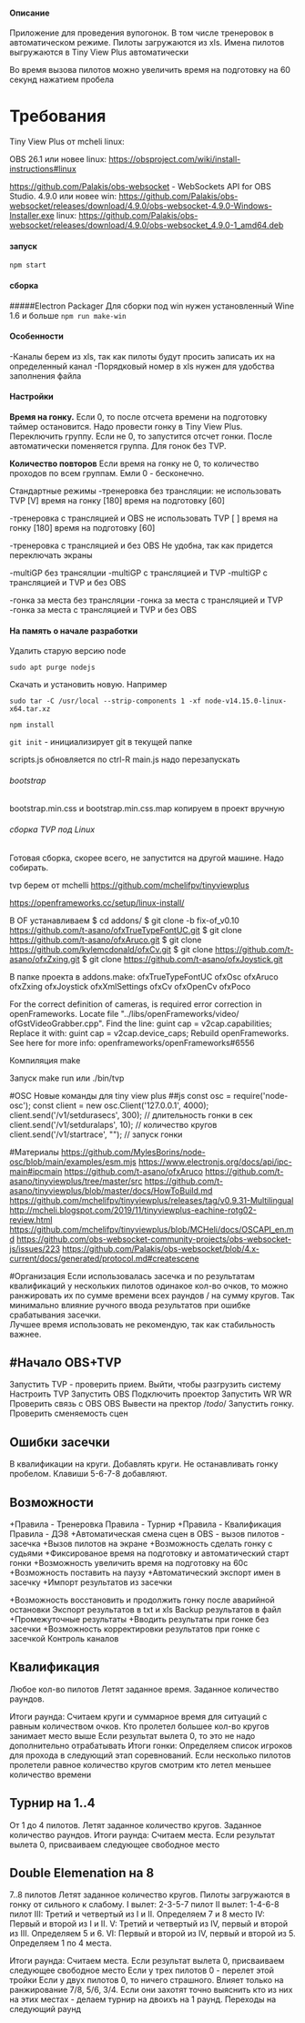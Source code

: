#### Описание
Приложение для проведения вупогонок. В том числе тренеровок в автоматическом режиме.
Пилоты загружаются из xls. 
Имена пилотов выгружаются в Tiny View Plus автоматически

Во время вызова пилотов можно увеличить время на подготовку на 60 секунд нажатием пробела

# Требования
Tiny View Plus от mcheli
linux:

<!---Для TVP нужен opencv 3.2 : https://github.com/opencv/opencv/releases/tag/3.2.0
Качаем. Делаем Build core modules по инструкции https://docs.opencv.org/master/d7/d9f/tutorial_linux_install.html 
с учетом, скаченного названия файла.
TVP будет ругаться, что не видит libopencv_video.so.3.2
Ищем sudo find / -name "libopencv_video.so.*"
Делаем файл /etc/ld.so.conf.d/opencv.conf и записываем путь к файлу
Исполняем sudo ldconfig -v 

И libpocofoundation62:
https://packages.ubuntu.com/focal/amd64/gcc-10-base/download
https://packages.ubuntu.com/focal/amd64/libgcc-s1/download
https://packages.ubuntu.com/focal/amd64/libpocofoundation62/download

https://github.com/nigels-com/glew#downloads
~прописать /usr/lib64/ в .conf файле в /etc/ld.so.conf.d и обновить кэш sudo ldconfig -v


https://github.com/glfw/glfw
sudo apt install libxrandr-dev
sudo apt install libxinerama-dev
sudo apt install libxcursor-dev
sudo apt install libxi-dev
cmake .
make
sudo make install
sudo ldconfig -v
sudo apt install liburiparser-dev
sudo apt install libfreeimage-dev
https://packages.debian.org/buster/amd64/libboost1.67-dev/download
https://packages.debian.org/buster/amd64/libboost-system1.67.0/download
https://packages.debian.org/buster/amd64/libboost-filesystem1.67-dev/download
sudo add-apt-repository ppa:ubuntu-toolchain-r/test
sudo apt-get update
sudo apt-get install gcc-4.9
sudo apt-get install --only-upgrade libstdc++6 -->



OBS 26.1 или новее
    linux: https://obsproject.com/wiki/install-instructions#linux
    
https://github.com/Palakis/obs-websocket - WebSockets API for OBS Studio. 4.9.0 или новее
    win: https://github.com/Palakis/obs-websocket/releases/download/4.9.0/obs-websocket-4.9.0-Windows-Installer.exe
    linux: https://github.com/Palakis/obs-websocket/releases/download/4.9.0/obs-websocket_4.9.0-1_amd64.deb


#### запуск

`npm start`

#### сборка
#####Electron Packager
Для сборки под win нужен установленный Wine 1.6 и больше
`npm run make-win`


#### Особенности
-Каналы берем из xls, так как пилоты будут просить записать их на определенный канал
-Порядковый номер в xls нужен для удобства заполнения файла


#### Настройки
**Время на гонку.** 
Если 0, то после отсчета времени на подготовку таймер остановится. Надо провести гонку в Tiny View Plus. Переключить группу.
Если не 0, то запустится отсчет гонки. После автоматически поменяется группа. Для гонок без TVP.

**Количество повторов** Если время на гонку не 0, то количество проходов по всем группам. Емли 0 - бесконечно. 

Стандартные режимы
-тренеровка без трансляции:
не использовать TVP [V]
время на гонку [180]
время на подготовку [60]

-тренеровка с трансляцией и OBS
не использовать TVP [ ]
время на гонку [180] 
время на подготовку [60]

-тренеровка с трансляцией и без OBS
Не удобна, так как придется переключать экраны

-multiGP без трансялции
-multiGP с трансляцией и TVP
-multiGP с трансляцией и TVP и без OBS

-гонка за места без трансляции
-гонка за места с трансляцией и TVP
-гонка за места с трансляцией и TVP и без OBS






#### На память о начале разработки

Удалить старую версию node

`sudo apt purge nodejs`

Скачать и установить новую. Например

`sudo tar -C /usr/local --strip-components 1 -xf node-v14.15.0-linux-x64.tar.xz`

`npm install`

`git init` - инициализирует git в текущей папке


scripts.js обновляется по ctrl-R
main.js надо перезапускать

###### bootstrap
bootstrap.min.css и bootstrap.min.css.map копируем в проект вручную


###### сборка TVP под Linux
Готовая сборка, скорее всего, не запустится на другой машине. Надо собирать.

tvp берем от mchelli
    https://github.com/mchelifpv/tinyviewplus

https://openframeworks.cc/setup/linux-install/

В OF устанавливаем
$ cd addons/
$ git clone -b fix-of_v0.10 https://github.com/t-asano/ofxTrueTypeFontUC.git
$ git clone https://github.com/t-asano/ofxAruco.git
$ git clone https://github.com/kylemcdonald/ofxCv.git
$ git clone https://github.com/t-asano/ofxZxing.git
$ git clone https://github.com/t-asano/ofxJoystick.git

В папке проекта в addons.make:
ofxTrueTypeFontUC
ofxOsc
ofxAruco
ofxZxing
ofxJoystick
ofxXmlSettings
ofxCv
ofxOpenCv
ofxPoco


For the correct definition of cameras, is required error correction in openFrameworks. Locate file "../libs/openFrameworks/video/ ofGstVideoGrabber.cpp". Find the line:
    guint cap = v2cap.capabilities;
Replace it with:
    guint cap = v2cap.device_caps;
Rebuild openFrameworks. See here for more info: openframeworks/openFrameworks#6556


Компиляция
make

Запуск
make run
или
./bin/tvp


#OSC
Новые команды для tiny view plus
##js
const osc = require('node-osc');
const client = new osc.Client('127.0.0.1', 4000);
client.send('/v1/setdurasecs', 300); // длительность гонки в сек
client.send('/v1/setduralaps', 10); // количество кругов
client.send('/v1/startrace', ""); // запуск гонки


#Материалы
https://github.com/MylesBorins/node-osc/blob/main/examples/esm.mjs
https://www.electronjs.org/docs/api/ipc-main#ipcmain
https://github.com/t-asano/ofxAruco
https://github.com/t-asano/tinyviewplus/tree/master/src
https://github.com/t-asano/tinyviewplus/blob/master/docs/HowToBuild.md
https://github.com/mchelifpv/tinyviewplus/releases/tag/v0.9.31-Multilingual
http://mcheli.blogspot.com/2019/11/tinyviewplus-eachine-rotg02-review.html
https://github.com/mchelifpv/tinyviewplus/blob/MCHeli/docs/OSCAPI_en.md
https://github.com/obs-websocket-community-projects/obs-websocket-js/issues/223
https://github.com/Palakis/obs-websocket/blob/4.x-current/docs/generated/protocol.md#createscene

#Организация
Если использовалась засечка и по результатам квалификаций у нескольких пилотов одинакое кол-во очков, 
то можно ранжировать их по сумме времени всех раундов / на сумму кругов. Так минимально влияние ручного ввода 
результатов при ошибке срабатывания засечки.  
Лучшее время использовать не рекомендую, так как стабильность важнее.


#Начало
OBS+TVP
-------
Запустить TVP - проверить прием. Выйти, чтобы разгрузить систему
Настроить TVP
Запустить OBS
Подключить проектор
Запустить WR
WR Проверить связь с OBS
OBS Вывести на пректор /*todo*/
Запустить гонку. Проверить сменяемость сцен


Ошибки засечки
--------------
В квалификации на круги.
Добавлять круги. Не останавливать гонку пробелом. Клавиши 5-6-7-8 добавляют. 


Возможности
-----------
+Правила - Тренеровка
Правила - Турнир
+Правила - Квалификация
Правила - ДЭ8
+Автоматическая смена сцен в OBS - вызов пилотов - засечка
+Вызов пилотов на экране
+Возможность сделать гонку с судьями
+Фиксированое время на подготовку и автоматический старт гонки
+Возможность увеличить время на подготовку на 60с
+Возможность поставить на паузу 
+Автоматический экспорт имен в засечку
+Импорт результатов из засечки 

+Возможность восстановить и продолжить гонку после аварийной остановки
Экспорт результатов в txt и xls
Backup результатов в файл
+Промежуточные результаты
+Вводить результаты при гонке без засечки
+Возможность корректировки результатов при гонке с засечкой
Контроль каналов

Квалификация
------------
Любое кол-во пилотов
Летят заданное время. Заданное количество раундов.

Итоги раунда:
Считаем круги и суммарное время для ситуаций с равным количеством очков.
Кто пролетел большее кол-во кругов занимает место выше
Если результат вылета 0, то это не надо дополнительно отрабатывать
Итоги гонки:
Определяем список игроков для прохода в следующий этап соревнований.
Если несколько пилотов пролетели равное количество кругов смотрим кто летел меньшее количество времени


Турнир на 1..4
--------------
От 1 до 4 пилотов.
Летят заданное количество кругов. Заданное количество раундов. 
Итоги раунда:
Считаем места.
Если результат вылета 0, присваиваем следующее свободное место 


Double Elemenation на 8
-----------------------
7..8 пилотов
Летят заданное количество кругов. Пилоты загружаются в гонку от сильного к слабому.
I вылет: 2-3-5-7 пилот
II вылет: 1-4-6-8 пилот
III: Третий и четвертый из I и II. Определяем 7 и 8 место
IV: Первый и второй из I и II. 
V: Третий и четвертый из IV, первый и второй из III. Определяем 5 и 6.
VI: Первый и второй из IV, первый и второй из 5. Определяем 1 по 4 места.
 
Итоги раунда:
Считаем места.
Если результат вылета 0, присваиваем следующее свободное место 
Если у трех пилотов 0 - перелет этой тройки
Если у двух пилотов 0, то ничего страшного. Влияет только на ранжирование 7/8, 5/6, 3/4. Если они захотят точно выяснить кто из них на этих местах - делаем турнир на двоихъ на 1 раунд. 
Переходы на следующий раунд